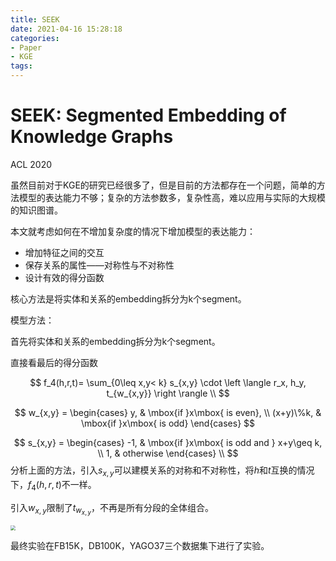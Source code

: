 ```yaml
---
title: SEEK
date: 2021-04-16 15:28:18
categories:
- Paper
- KGE
tags:
---
```


# SEEK: Segmented Embedding of Knowledge Graphs

ACL 2020

虽然目前对于KGE的研究已经很多了，但是目前的方法都存在一个问题，简单的方法模型的表达能力不够；复杂的方法参数多，复杂性高，难以应用与实际的大规模的知识图谱。

本文就考虑如何在不增加复杂度的情况下增加模型的表达能力：

- 增加特征之间的交互
- 保存关系的属性——对称性与不对称性
- 设计有效的得分函数

核心方法是将实体和关系的embedding拆分为k个segment。

<!--more-->

模型方法：

首先将实体和关系的embedding拆分为k个segment。

直接看最后的得分函数


$$
f_4(h,r,t)= \sum_{0\leq x,y< k} s_{x,y} \cdot \left \langle r_x, h_y, t_{w_{x,y}} \right \rangle \\
$$

$$
w_{x,y} = \begin{cases}
y,  & \mbox{if }x\mbox{ is even}, \\
(x+y)\%k, & \mbox{if }x\mbox{ is odd}
\end{cases} 
$$

$$
s_{x,y} =
\begin{cases}
-1,  & \mbox{if }x\mbox{ is odd and } x+y\geq k, \\
1, & otherwise
\end{cases} \\
$$
分析上面的方法，引入$s_{x,y}$可以建模关系的对称和不对称性，将$h$和$t$互换的情况下，$f_4(h,r,t)$不一样。

引入$w_{x,y}$限制了$t_{w_{x,y}}$，不再是所有分段的全体组合。

<img src="https://lxy-blog-pics.oss-cn-beijing.aliyuncs.com/asssets/image-20200929220716325.png" style="zoom:50%;" />

最终实验在FB15K，DB100K，YAGO37三个数据集下进行了实验。

